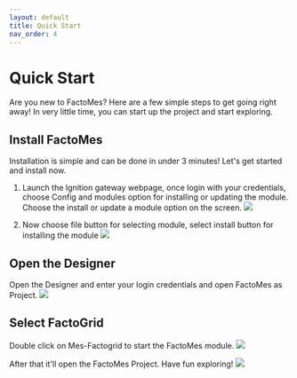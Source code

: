 ```yaml
---
layout: default
title: Quick Start
nav_order: 4
---
```

# Quick Start

Are you new to FactoMes? Here are a few simple steps to get going right away! In very little time, you can start up the project and start exploring. 

## Install FactoMes
Installation is simple and can be done in under 3 minutes! Let's get started and install now.

1.	Launch the Ignition gateway webpage, once login with your credentials, choose Config and modules option for installing or updating the module. Choose the install or update a module option on the screen.
 ![](../../assets/images/quickstart/installation-1.png) 

2.	Now choose file button for selecting module, select install button for installing the module
  ![](../../assets/images/quickstart/installation-2.png) 

## Open the Designer
Open the Designer and enter your login credentials and open FactoMes as Project.
![](../../assets/images/quickstart/installation-3.png)  

## Select FactoGrid
Double click on Mes-Factogrid to start the FactoMes module.
 ![](../../assets/images/quickstart/installation-4.png) 

After that it'll open the FactoMes Project. Have fun exploring! 
![](../../assets/images/quickstart/installation-5.png) 

